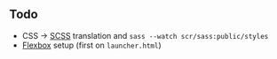 ## Todo
* CSS -> [SCSS](https://sass-lang.com/guide/) translation and `sass --watch scr/sass:public/styles`
* [Flexbox](https://www.youtube.com/watch?v=fYq5PXgSsbE) setup (first on `launcher.html`)
